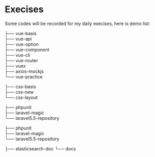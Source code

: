# Execises
Some codes will be recorded for my daily execises, here is demo list:

├── vue-basis  
├── vue-api  
├── vue-option   
├── vue-component  
├── vue-cli  
├── vue-router  
├── vuex  
├── axios-mockjs  
└── vue-practice

├── css-basis  
├── css-new  
└── css-layout

├── phpunit    
├── laravel-magic  
└── laravel5.5-repository

├── phpunit    
├── laravel-magic  
└── laravel5.5-repository
   
├── elasticsearch-doc 
└── docs